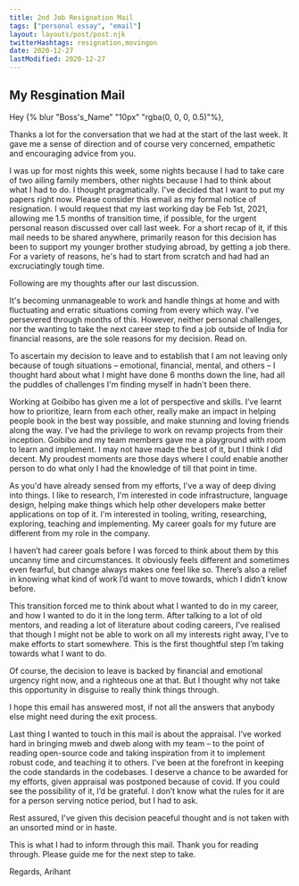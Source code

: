 ```yaml
---
title: 2nd Job Resignation Mail
tags: ["personal essay", "email"]
layout: layouts/post/post.njk
twitterHashtags: resignation,movingon
date: 2020-12-27
lastModified: 2020-12-27
---
```


## My Resgination Mail

 Hey {% blur "Boss's_Name" "10px" "rgba(0, 0, 0, 0.5)"%},

Thanks a lot for the conversation that we had at the start of the last week. It gave me a sense of direction and of course very concerned, empathetic and encouraging advice from you.

I was up for most nights this week, some nights because I had to take care of two ailing family members, other nights because I had to think about what I had to do. I thought pragmatically. I've decided that I want to put my papers right now. Please consider this email as my formal notice of resignation. I would request that my last working day be Feb 1st, 2021, allowing me 1.5 months of transition time, if possible, for the urgent personal reason discussed over call last week. For a short recap of it, if this mail needs to be shared anywhere, primarily reason for this decision has been to support my younger brother studying abroad, by getting a job there. For a variety of reasons, he's had to start from scratch and had had an excruciatingly tough time.

Following are my thoughts after our last discussion.

It's becoming unmanageable to work and handle things at home and with fluctuating and erratic situations coming from every which way. I've persevered through months of this. However, neither personal challenges, nor the wanting to take the next career step to find a job outside of India for financial reasons, are the sole reasons for my decision. Read on.

To ascertain my decision to leave and to establish that I am not leaving only because of tough situations – emotional, financial, mental, and others – I thought hard about what I might have done 6 months down the line, had all the puddles of challenges I'm finding myself in hadn't been there.

Working at Goibibo has given me a lot of perspective and skills. I’ve learnt how to prioritize, learn from each other, really make an impact in helping people book in the best way possible, and make stunning and loving friends along the way. I’ve had the privilege to work on revamp projects from their inception. Goibibo and my team members gave me a playground with room to learn and implement. I may not have made the best of it, but I think I did decent. My proudest moments are those days where I could enable another person to do what only I had the knowledge of till that point in time.

As you'd have already sensed from my efforts, I've a way of deep diving into things. I like to research, I'm interested in code infrastructure, language design, helping make things which help other developers make better applications on top of it. I'm interested in tooling, writing, researching, exploring, teaching and implementing. My career goals for my future are different from my role in the company.

I haven’t had career goals before I was forced to think about them by this uncanny time and circumstances. It obviously feels different and sometimes even fearful, but change always makes one feel like so. There’s also a relief in knowing what kind of work I’d want to move towards, which I didn’t know before.

This transition forced me to think about what I wanted to do in my career, and how I wanted to do it in the long term. After talking to a lot of old mentors, and reading a lot of literature about coding careers, I've realised that though I might not be able to work on all my interests right away, I've to make efforts to start somewhere. This is the first thoughtful step I’m taking towards what I want to do.

Of course, the decision to leave is backed by financial and emotional urgency right now, and a righteous one at that. But I thought why not take this opportunity in disguise to really think things through.

I hope this email has answered most, if not all the answers that anybody else might need during the exit process.

Last thing I wanted to touch in this mail is about the appraisal. I’ve worked hard in bringing mweb and dweb along with my team – to the point of reading open-source code and taking inspiration from it to implement robust code, and teaching it to others. I've been at the forefront in keeping the code standards in the codebases. I deserve a chance to be awarded for my efforts, given appraisal was postponed because of covid. If you could see the possibility of it, I’d be grateful. I don’t know what the rules for it are for a person serving notice period, but I had to ask.

Rest assured, I've given this decision peaceful thought and is not taken with an unsorted mind or in haste.

This is what I had to inform through this mail. Thank you for reading through. Please guide me for the next step to take.

Regards,
Arihant
